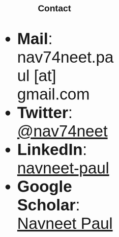 <h1 class="rsection" style="text-align:justify; font-family: 'Merriweather', 'Hiragino Sans GB', 'Microsoft YaHei', 'WenQuanYi Micro Hei', sans-serif;"><center><b>Contact</b></center></h1>

<main class="content" role="main" style="padding-left: 50px; padding-right:50px; font-size: 50px; font-family: 'Merriweather', 'Hiragino Sans GB', 'Microsoft YaHei', 'WenQuanYi Micro Hei',sans-serif">

<p>
	<ul>
	 	<li><b>Mail</b>: nav74neet.paul [at] gmail.com</li>
  		<li><b>Twitter</b>: <a href="https://twitter.com/nav74neet" class="md-link">@nav74neet</a></li>
  		<li><b>LinkedIn</b>: <a href="https://www.linkedin.com/in/navneet-paul-94a806101/" class="md-link">navneet-paul</a></li>
  		<li><b>Google Scholar</b>: <a href="https://scholar.google.co.in/citations?user=Wbz-jYwAAAAJ&hl=en" class="md-link">Navneet Paul</a></li>
  	</ul>
</p>

</main>
	